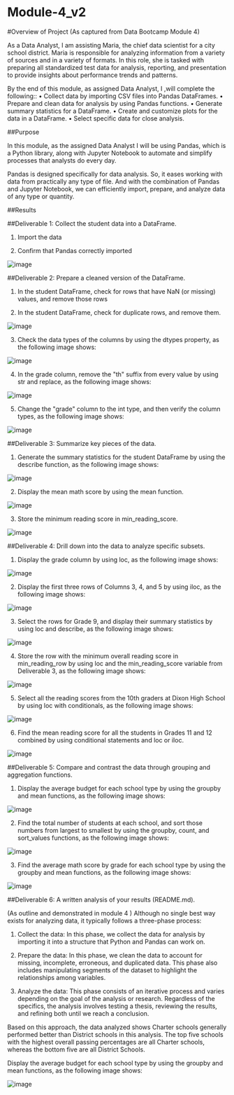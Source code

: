 # Module-4_v2
#Overview of Project
(As captured from Data Bootcamp Module 4) 

As a Data Analyst, I am assisting Maria, the chief data scientist for a city school district. Maria is responsible for analyzing information from a variety of sources and in a variety of formats. In this role, she is tasked with preparing all standardized test data for analysis, reporting, and presentation to provide insights about performance trends and patterns.

By the end of this module, as assigned Data Analyst, I ,will complete the following::
•	Collect data by importing CSV files into Pandas DataFrames.
•	Prepare and clean data for analysis by using Pandas functions.
•	Generate summary statistics for a DataFrame.
•	Create and customize plots for the data in a DataFrame.
•	Select specific data for close analysis.

##Purpose

In this module, as the assigned Data Analyst I will be using Pandas, which is a Python library, along with Jupyter Notebook to automate and simplify processes that analysts do every day.

Pandas is designed specifically for data analysis. So, it eases working with data from practically any type of file. And with the combination of Pandas and Jupyter Notebook, we can efficiently import, prepare, and analyze data of any type or quantity.

##Results

##Deliverable 1: Collect the student data into a DataFrame.
1.	Import the data 

2.	Confirm that Pandas correctly imported

![image](https://user-images.githubusercontent.com/117233641/226212215-82463898-6cb7-4b6b-9d6a-77e81e30fb51.png)



##Deliverable 2: Prepare a cleaned version of the DataFrame.
1.	In the student DataFrame, check for rows that have NaN (or missing) values, and remove those rows

2.	In the student DataFrame, check for duplicate rows, and remove them.

![image](https://user-images.githubusercontent.com/117233641/226212238-1f297f63-8b05-49c7-b3d2-fc0460aacf8b.png)


3.	Check the data types of the columns by using the dtypes property, as the following image shows:

![image](https://user-images.githubusercontent.com/117233641/226212254-eb53fd91-b5e0-4464-98a2-fdede4521b95.png)

 

4.	In the grade column, remove the "th" suffix from every value by using str and replace, as the following image shows:

![image](https://user-images.githubusercontent.com/117233641/226212269-adb54a7e-0459-4fcf-a9bd-4a0657d31905.png)

 

5.	Change the "grade" column to the int type, and then verify the column types, as the following image shows:
 
 ![image](https://user-images.githubusercontent.com/117233641/226212276-decf79fd-6123-44af-b716-72ca3b425dfd.png)



##Deliverable 3: Summarize key pieces of the data.
1.	Generate the summary statistics for the student DataFrame by using the describe function, as the following image shows:

![image](https://user-images.githubusercontent.com/117233641/226212286-6961ed54-4682-40fd-9c28-f34d51cd7cc6.png)

 

2.	Display the mean math score by using the mean function.
 
 ![image](https://user-images.githubusercontent.com/117233641/226212292-2a2ab9c8-58ab-4911-bd28-6ef2a3d57d09.png)


3.	Store the minimum reading score in min_reading_score.

 ![image](https://user-images.githubusercontent.com/117233641/226212310-f27a590e-d9c9-4ce8-a5c8-44f43b022cbc.png)




##Deliverable 4: Drill down into the data to analyze specific subsets.
1.	Display the grade column by using loc, as the following image shows:
 
 ![image](https://user-images.githubusercontent.com/117233641/226212316-f52fe58d-cf89-49fd-af38-4ccaada36d76.png)


2.	Display the first three rows of Columns 3, 4, and 5 by using iloc, as the following image shows:

![image](https://user-images.githubusercontent.com/117233641/226212324-9dfb92e7-e67b-4faf-9703-6ba8fc8312bf.png)

 
3.	Select the rows for Grade 9, and display their summary statistics by using loc and describe, as the following image shows:

![image](https://user-images.githubusercontent.com/117233641/226212329-7b65ba9d-59f9-40d2-9157-426ab14c6b56.png)


4.	Store the row with the minimum overall reading score in min_reading_row by using loc and the min_reading_score variable from Deliverable 3, as the following image shows:
 
![image](https://user-images.githubusercontent.com/117233641/226212340-884eda3e-2fef-4edd-ab67-5bc063cb1b26.png)


5.	Select all the reading scores from the 10th graders at Dixon High School by using loc with conditionals, as the following image shows:

![image](https://user-images.githubusercontent.com/117233641/226212346-c9f6a0a0-0446-45d7-981c-fc344252a4e6.png)

 


6.	Find the mean reading score for all the students in Grades 11 and 12 combined by using conditional statements and loc or iloc.

 ![image](https://user-images.githubusercontent.com/117233641/226212352-b4fa7dea-72f8-4ab7-86dd-8b9801c967f2.png)


##Deliverable 5: Compare and contrast the data through grouping and aggregation functions.

1.	Display the average budget for each school type by using the groupby and mean functions, as the following image shows:
 
![image](https://user-images.githubusercontent.com/117233641/226212362-51dcee06-73fb-4854-a916-a7dece5f542a.png)


2.	Find the total number of students at each school, and sort those numbers from largest to smallest by using the groupby, count, and sort_values functions, as the following image shows:

![image](https://user-images.githubusercontent.com/117233641/226212368-ff9ae6ad-5747-486f-9731-377c7b868a7c.png)

3.	Find the average math score by grade for each school type by using the groupby and mean functions, as the following image shows:

 ![image](https://user-images.githubusercontent.com/117233641/226212382-ae66d47c-f97b-4437-8689-c4923d1572a0.png)



##Deliverable 6: A written analysis of your results (README.md).

(As outline and demonstrated in module 4 ) Although no single best way exists for analyzing data, it typically follows a three-phase process:
1.	Collect the data: In this phase, we collect the data for analysis by importing it into a structure that Python and Pandas can work on.

2.	Prepare the data: In this phase, we clean the data to account for missing, incomplete, erroneous, and duplicated data. This phase also includes manipulating segments of the dataset to highlight the relationships among variables.


3.	Analyze the data: This phase consists of an iterative process and varies depending on the goal of the analysis or research. Regardless of the specifics, the analysis involves testing a thesis, reviewing the results, and refining both until we reach a conclusion.


Based on this approach, the data analyzed shows Charter schools generally performed better than District schools in this analysis. The top five schools with the highest overall passing percentages are all Charter schools, whereas the bottom five are all District Schools.

Display the average budget for each school type by using the groupby and mean functions, as the following image shows:
 
![image](https://user-images.githubusercontent.com/117233641/226212409-e26c1954-7d4e-4c09-9abd-54b7c762b806.png)


